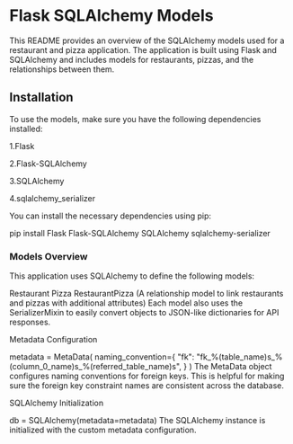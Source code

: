 # Flask SQLAlchemy Models
This README provides an overview of the SQLAlchemy models used for a restaurant and pizza application. The application is built using Flask and SQLAlchemy and includes models for restaurants, pizzas, and the relationships between them.

## Installation
To use the models, make sure you have the following dependencies installed:

1.Flask

2.Flask-SQLAlchemy

3.SQLAlchemy

4.sqlalchemy_serializer

You can install the necessary dependencies using pip:

pip install Flask Flask-SQLAlchemy SQLAlchemy sqlalchemy-serializer

### Models Overview

This application uses SQLAlchemy to define the following models:

Restaurant
Pizza
RestaurantPizza (A relationship model to link restaurants and pizzas with additional attributes)
Each model also uses the SerializerMixin to easily convert objects to JSON-like dictionaries for API responses.

Metadata Configuration

metadata = MetaData(
    naming_convention={
        "fk": "fk_%(table_name)s_%(column_0_name)s_%(referred_table_name)s",
    }
)
The MetaData object configures naming conventions for foreign keys. This is helpful for making sure the foreign key constraint names are consistent across the database.

SQLAlchemy Initialization

db = SQLAlchemy(metadata=metadata)
The SQLAlchemy instance is initialized with the custom metadata configuration.

